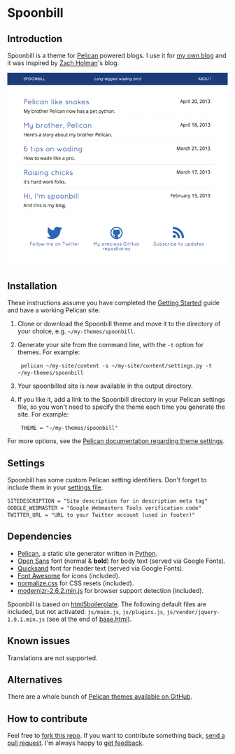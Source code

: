 # Spoonbill

## Introduction

Spoonbill is a theme for [Pelican](http://docs.getpelican.com/) powered blogs. I use it for [my own blog](http://peterdesmet.com) and it was inspired by [Zach Holman](http://zachholman.com/)'s blog.

![screenshot](screenshot.png)

## Installation

These instructions assume you have completed the [Getting Started](http://docs.getpelican.com/en/latest/getting_started.html) guide and have a working Pelican site.

1. Clone or download the Spoonbill theme and move it to the directory of your choice, e.g. `~/my-themes/spoonbill`.
2. Generate your site from the command line, with the `-t` option for themes. For example:

		pelican ~/my-site/content -s ~/my-site/content/settings.py -t ~/my-themes/spoonbill

3. Your spoonbilled site is now available in the output directory.
4. If you like it, add a link to the Spoonbill directory in your Pelican settings file, so you won't need to specify the theme each time you generate the site. For example:

		THEME = "~/my-themes/spoonbill"


For more options, see the [Pelican documentation regarding theme settings](http://docs.getpelican.com/en/latest/settings.html#themes).

## Settings

Spoonbill has some custom Pelican setting identifiers. Don't forget to include them in your [settings file](http://docs.getpelican.com/en/latest/settings.html).

	SITEDESCRIPTION = "Site description for in description meta tag"
	GOOGLE_WEBMASTER = "Google Webmasters Tools verification code"
	TWITTER_URL = "URL to your Twitter account (used in footer)"

## Dependencies

* [Pelican](http://docs.getpelican.com/), a static site generator written in [Python](http://www.python.org/).
* [Open Sans](http://www.google.com/fonts/specimen/Open+Sans) font (normal & **bold**) for body text (served via Google Fonts).
* [Quicksand](http://www.google.com/fonts/specimen/Quicksand) font for header text (served via Google Fonts).
* [Font Awesome](http://fortawesome.github.io/Font-Awesome/) for icons (included).
* [normalize.css](https://github.com/necolas/normalize.css) for CSS resets (included).
* [modernizr-2.6.2.min.js](http://modernizr.com/) for browser support detection (included).

Spoonbill is based on [html5boilerplate](http://html5boilerplate.com/). The following default files are included, but not activated: `js/main.js`, `js/plugins.js`, `js/vendor/jquery-1.9.1.min.js` (see at the end of [base.html](templates/base.html)).

## Known issues

Translations are not supported.

## Alternatives

There are a whole bunch of [Pelican themes available on GitHub](https://github.com/getpelican/pelican-themes).

## How to contribute

Feel free to [fork this repo](https://help.github.com/articles/fork-a-repo). If you want to contribute something back, [send a pull request](https://help.github.com/articles/using-pull-requests). I'm always happy to [get feedback](https://twitter.com/peterdesmet).